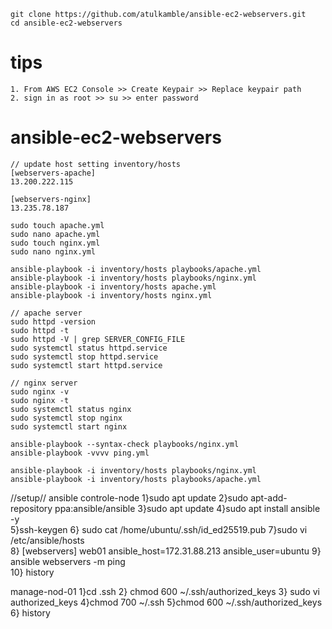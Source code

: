 ```
git clone https://github.com/atulkamble/ansible-ec2-webservers.git
cd ansible-ec2-webservers
```
# tips
```
1. From AWS EC2 Console >> Create Keypair >> Replace keypair path
2. sign in as root >> su >> enter password
```
# ansible-ec2-webservers

```
// update host setting inventory/hosts
[webservers-apache]
13.200.222.115

[webservers-nginx]
13.235.78.187

sudo touch apache.yml
sudo nano apache.yml
sudo touch nginx.yml
sudo nano nginx.yml

ansible-playbook -i inventory/hosts playbooks/apache.yml
ansible-playbook -i inventory/hosts playbooks/nginx.yml
ansible-playbook -i inventory/hosts apache.yml
ansible-playbook -i inventory/hosts nginx.yml

// apache server
sudo httpd -version
sudo httpd -t
sudo httpd -V | grep SERVER_CONFIG_FILE
sudo systemctl status httpd.service
sudo systemctl stop httpd.service
sudo systemctl start httpd.service

// nginx server
sudo nginx -v
sudo nginx -t
sudo systemctl status nginx
sudo systemctl stop nginx
sudo systemctl start nginx

ansible-playbook --syntax-check playbooks/nginx.yml
ansible-playbook -vvvv ping.yml

ansible-playbook -i inventory/hosts playbooks/nginx.yml
ansible-playbook -i inventory/hosts playbooks/apache.yml
```
//setup//
ansible 
controle-node
1}sudo apt update
2}sudo apt-add-repository ppa:ansible/ansible
3}sudo apt update
4}sudo apt install ansible -y  
5}ssh-keygen 
6}  sudo cat /home/ubuntu/.ssh/id_ed25519.pub 
7}sudo vi /etc/ansible/hosts    
 8} [webservers]
web01 ansible_host=172.31.88.213 ansible_user=ubuntu
9} ansible webservers -m ping    
10} history

 manage-nod-01 
1}cd .ssh 
2} chmod 600 ~/.ssh/authorized_keys
3} sudo vi authorized_keys
4}chmod 700 ~/.ssh
5}chmod 600 ~/.ssh/authorized_keys
6} history
